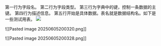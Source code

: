 
第一行为字段名。
第二行为字段类型。
第三行为字典中的键，控制一条数据的主键。
第四行为描述信息。
第五行开始是具体数据。表名就是数据结构名。如下是一些测试用表。
![](https://linwentao785293209.github.io/images/%E6%95%B0%E6%8D%AE%E5%AD%98%E5%82%A8/%E6%95%B0%E6%8D%AE%E6%8C%81%E4%B9%85%E5%8C%96/Unity/08.Binary%E5%AE%9E%E8%B7%B5%E9%A1%B9%E7%9B%AE/5.Excel%E8%A1%A8%E8%87%AA%E5%8A%A8%E7%94%9F%E6%88%90%E7%9B%B8%E5%85%B3%E6%96%87%E4%BB%B6-%E5%88%B6%E5%AE%9A%E9%85%8D%E8%A1%A8%E8%A7%84%E5%88%99/1.png)

![[Pasted image 20250605200320.png]]

![[Pasted image 20250605200328.png]]

